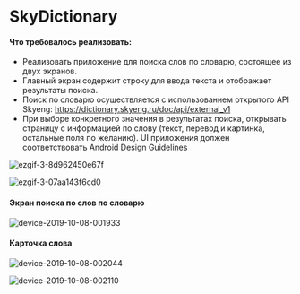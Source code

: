 # SkyDictionary

#### Что требовалось реализовать: 
* Реализовать приложение для поиска слов по словарю, состоящее из двух экранов.
* Главный экран содержит строку для ввода текста и отображает результаты поиска.
* Поиск по словарю осуществляется с использованием открытого API Skyeng: https://dictionary.skyeng.ru/doc/api/external_v1
* При выборе конкретного значения в результатах поиска, открывать страницу с информацией по слову (текст, перевод и картинка, остальные поля по желанию). UI приложения должен соответствовать Android Design Guidelines

![ezgif-3-8d962450e67f](https://user-images.githubusercontent.com/30935929/66350233-75dd9200-e963-11e9-81b3-9aac9854222c.gif)

![ezgif-3-07aa143f6cd0](https://user-images.githubusercontent.com/30935929/66350296-9dccf580-e963-11e9-8d21-e4735c5ee5b7.gif)


#### Экран поиска по слов по словарю

![device-2019-10-08-001933](https://user-images.githubusercontent.com/30935929/66349976-c4d6f780-e962-11e9-9ebc-e12fd25cec07.png)

#### Карточка слова 

![device-2019-10-08-002044](https://user-images.githubusercontent.com/30935929/66350017-de783f00-e962-11e9-8f99-f0def1f46d6d.png)

![device-2019-10-08-002110](https://user-images.githubusercontent.com/30935929/66350050-ef28b500-e962-11e9-845d-006ed44b5618.png)
